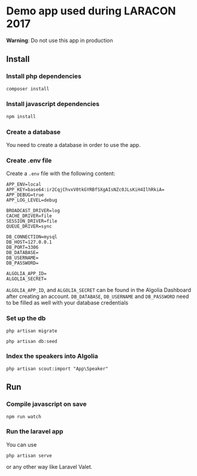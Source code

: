 # Demo app used during LARACON 2017

**Warning**: Do not use this app in production

## Install

### Install php dependencies

```bash
composer install
```

### Install javascript dependencies

```bash
npm install
```

### Create a database

You need to create a database in order to use the app.

### Create .env file

Create a `.env` file with the following content:

```
APP_ENV=local
APP_KEY=base64:ir2CqjChvxV0tkGYRBfSXgAIsNZc0JLsKiH4IlhRkiA=
APP_DEBUG=true
APP_LOG_LEVEL=debug

BROADCAST_DRIVER=log
CACHE_DRIVER=file
SESSION_DRIVER=file
QUEUE_DRIVER=sync

DB_CONNECTION=mysql
DB_HOST=127.0.0.1
DB_PORT=3306
DB_DATABASE=
DB_USERNAME=
DB_PASSWORD=

ALGOLIA_APP_ID=
ALGOLIA_SECRET=
```

`ALGOLIA_APP_ID`, and `ALGOLIA_SECRET` can be found in the Algolia Dashboard after creating an account.
`DB_DATABASE`, `DB_USERNAME` and `DB_PASSWORD` need to be filled as well with your database credentials

### Set up the db

```
php artisan migrate
```

```
php artisan db:seed
```

### Index the speakers into Algolia

```
php artisan scout:import "App\Speaker"
```

## Run

### Compile javascript on save

```
npm run watch
```

### Run the laravel app

You can use 

```
php artisan serve
```

or any other way like Laravel Valet.
